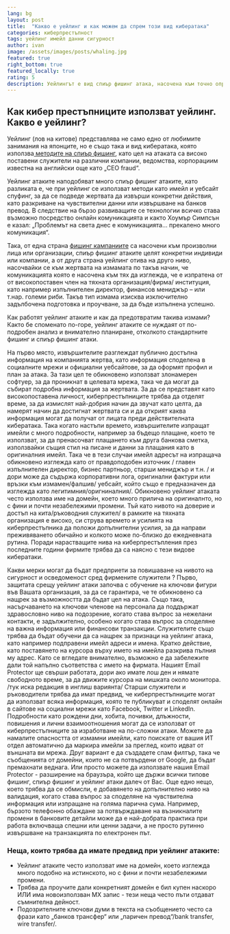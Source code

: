 ```yaml
---
lang: bg
layout: post
title:  "Какво е уейлинг и как можем да спрем този вид кибератака"
categories: киберпрестъпност
tags: уейлинг имейл данни сигурност
author: ivan
image: /assets/images/posts/whaling.jpg
featured: true
right_bottom: true
featured_locally: true
rating: 5
description: Уейлингът е вид спиър фишинг атака, насочена към точно опреледели хора чрез изключително добре създадени имейли.
---
```

<h2 itemprop="articleSection" class="h2-heading">Как кибер престъпниците използват уейлинг. Какво е уейлинг?</h2>  
<p></p>

Уейлинг (лов на китове) представлява не само едно от любимите занимания на японците, но е също така и вид кибератака, която използва<a title="Спиър фишинг" href="https://onlinecorpus.com/bg/спиър-фишинг-атаки/"> методите на спиър фишинг</a>, като цел на атаката са високо поставени служители на различни компании, ведомства, корпорациим известна на английски още като „CEO fraud“.

Уейлинг атаките наподобяват много спиър фишинг атаките, като разликата е, че при уейлинг се използват методи като имейл и уебсайт спуфинг, за да се подведе жертвата да извърши конкретни действия, като разкриване на чувствителни данни или извършване на банков превод. В следствие на бързо развиващите се технологии всичко става възможно посредство онлайн комуникацията и както Хоумър Симпсън е казал: „Проблемът на света днес е комуникацията… прекалено много комуникация“. 


Така, от една страна <a title="Всичко за фишинг кампаниите" href="https://onlinecorpus.com/bg/всичко-за-фишинг-кампаниите/">фишинг кампаниите</a> са насочени към произволни лица или организации, спиър фишинг атаките целят конкретни индивиди или компании, а от друга страна уейлинг отива на друго ниво, насочвайки се към жертвата на измамата по такъв начин, че комуникацията която е насочена към тях да изглежда, че е изпратена от от високопоставен член на тяхната организация/фирма/ институция, като например изпълнителен директор, финансов мениджър – или т.нар. големи риби. Такъв тип измама изисква изключително задълбочена подготовка и проучване, за да бъде изпълнена успешно.


Как работят уейлинг атаките и как да предотвратим такива измами?
Както бе споменато по-горе, уейлинг атаките се нуждаят от по-подробен анализ и внимателно планиране, отколкото стандартните фишинг и спиър фишинг атаки.

На първо място, извършителите разглеждат публично достъпна информация на компанията жертва, като информация споделена в социалните мрежи и официални уебсайтове, за да оформят профил и план за атака. За тази цел те обикновено използват злонамерен софтуер, за да проникнат в целевата мрежа, така че да могат да събират подробна информация за жертвата. За да се представят като високопоставена личност, киберпрестъпниците трябва да отделят време, за да измислят най-добрия начин да звучат като целта, да намерят начин да достигнат жертвата си и да открият каква информация могат да получат от лицата преди действителната кибератака. Така когато настъпи времето, извършителите изпращат имейли с много подробности, например за бъдещо плащане, което те използват, за да пренасочват плащането към друга банкова сметка, използвайки същия стил на писане и данни за плащания като в оригиналния имейл. Така че в тези случаи имейл адресът на изпращача обикновено изглежда като от правдоподобен източник / главен изпълнителен директор, бизнес партньор, старши мениджър и т.н. / и дори може да съдържа корпоративни лога, оригинални фактури или връзки към измамен/фалшив/ уебсайт, който също е предназначен да изглежда като легитимния/оригниналния/. Обикновено уейлинг атаката често използва име на домейн, което много прилича на оригиналнто, но с фини и почти незабележими промени. Тъй като нивото на доверие и достъп на кита/ръководния служител/ в рамките на тяхната организация е високо, си струва времето и усилията на киберпрестъпника да положи допълнителни усилия, за да направи преживяването обичайно и колкото може по-близко до ежедневната рутина. Поради нарастващите нива на киберпрестъпления през последните години фирмите трябва да са наясно с тези видове кибератаки.

Какви мерки могат да бъдат предприети за повишаване на нивото на сигурност и осведоменост сред фирмените служители ? Първо, защитата срещу уейлинг атаки започва с обучение на ключови фигури във Вашата организация, за да се гарантира, че те обикновено са нащрек за възможността да бъдат цел на атака. Също така, насърчаването на ключови членове на персонала да поддържат здравословно ниво на подозрение, когато става въпрос за нежелани контакти, е задължително, особено когато става въпрос за споделяне на важна информация или финансови транзакции. Служителите също трябва да бъдат обучени да са нащрек за признаци на уейлинг атака, като например подправени имейл адреси и имена. Кратко действие, като поставянето на курсора върху името на имейла разкрива пълния му адрес. Като се вгледате внимателно, възможно е да забележите дали той напълно съответства с името на фирмата. Нашият Email Protector ще свърши работата, дори ако имате лош ден и нямате свободното време, за да движите курсора на мишката около монитора. /тук иска редакция в инглиш вариянта/ Старши служители и ръководители трябва да имат предвид, че киберпрестъпниците могат да използват всяка информация, която те публикуват и споделят онлайн в сайтове на социални мрежи като Facebook, Twitter и LinkedIn. Подробности като рождени дни, хобита, почивки, длъжности, повишения и лични взаимоотношения могат да се използват от киберпрестъпниците за изработване на по-сложни атаки. Можете да намалите опасността от измамни имейли, като поискате от вашия ИТ отдел автоматично да маркира имейли за преглед, които идват от външната ви мрежа. Друг вариант е да създадете спам филтър, така че съобщенията от домейни, които не са потвърдени от Google, да бъдат премахнати веднага. Или просто можете да използвате нашия Email Protector - разширение на браузъра, който ще държи всички типове фишинг, спиър фишинг и уейлинг атаки далеч от Вас. Още едно нещо, което трябва да се обмисли, е добавянето на допълнително ниво на валидация, когато става въпрос за споделяне на чувствителна информация или изпращане на голяма парична сума. Например, бързото телефонно обаждане за потвърждаване на възникналите промени в банковите детайли може да е най-добрата практика при работа включваща спешни или ценни задачи, а не просто рутинно извършване на транзакцията по електронен път.


### Неща, които трябва да имате предвид при уейлинг атаките:
<ul>
<li>Уейлинг атаките често използват име на домейн, което изглежда много подобно на истинското, но с фини и почти незабележими промени.</li>
 
<li>Трябва да проучите дали конкретният домейн е бил купен наскоро ИЛИ има новоизползван MX запис - тези неща често пъти отдават съмнителна дейност.</li>
 
<li>Подозрителните ключови думи в текста на съобщението често са фрази като „банков трансфер“ или „паричен превод“/bank transfer, wire transfer/. </li>

